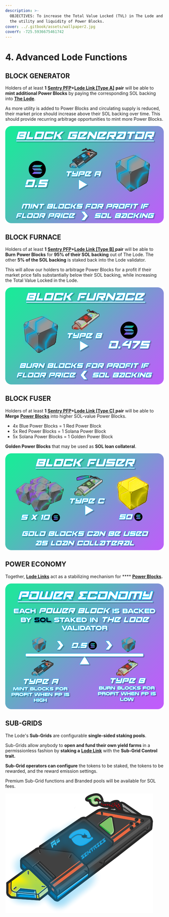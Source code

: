 ```yaml
---
description: >-
  OBJECTIVES: To increase the Total Value Locked (TVL) in The Lode and increase
  the utility and liquidity of Power Blocks.
cover: ../.gitbook/assets/wallpaper2.jpg
coverY: -725.5936675461742
---
```


# 4. Advanced Lode Functions

## BLOCK GENERATOR

Holders of at least **1** [**Sentry PFP**](../sentries-pfps.md)**+**[**Lode Link \[Type A\]**](2.-lode-links.md#lode-link-utility) **pair** will be able to **mint additional Power Blocks** by paying the corresponding SOL backing into [**The Lode**](1.-the-lode.md).

As more utility is added to Power Blocks and circulating supply is reduced, their market price should increase above their SOL backing over time. This should provide recurring arbitrage opportunities to mint more Power Blocks.

![](../.gitbook/assets/Generator.png)

## BLOCK FURNACE

Holders of at least **1** [**Sentry PFP**](../sentries-pfps.md)**+**[**Lode Link \[Type B\]** ](2.-lode-links.md)**pair** will be able to **Burn** **Power Blocks** for **95% of their SOL backing** out of The Lode. The other **5% of the SOL backing** is staked back into the Lode validator.

This will allow our holders to arbitrage Power Blocks for a profit if their market price falls substantially below their SOL backing, while increasing the Total Value Locked in the Lode.

![](../.gitbook/assets/Furnace.png)

## BLOCK FUSER

Holders of at least **1** [**Sentry PFP**](../sentries-pfps.md)**+**[**Lode Link \[Type C\]** ](2.-lode-links.md)**pair** will be able to **Merge** [**Power Blocks**](broken-reference) into higher SOL-value Power Blocks.

* 4x Blue Power Blocks = 1 Red Power Block
* 5x Red Power Blocks = 1 Solana Power Block
* 5x Solana Power Blocks = 1 Golden Power Block

**Golden Power Blocks** that may be used as **SOL loan collateral**.

![](../.gitbook/assets/Fuser.png)

## POWER ECONOMY

Together, [**Lode Links**](2.-lode-links.md) act as a stabilizing mechanism for **** [**Power Blocks**](broken-reference)**.**

![](<../.gitbook/assets/Power Economy.png>)

## SUB-GRIDS

The Lode's **Sub-Grids** are configurable **single-sided staking pools**.

Sub-Grids allow anybody to **open and fund their own yield farms** in a permissionless fashion by **staking a** [**Lode Link**](2.-lode-links.md#lode-link-utility) with the **Sub-Grid Control trait.**

**Sub-Grid operators can configure** the tokens to be staked, the tokens to be rewarded, and the reward emission settings.

Premium Sub-Grid functions and Branded pools will be available for SOL fees.

![  The Sub-Grid Control Trait is visually represented by a Golden Port.](../.gitbook/assets/LodeLinkA2.png)
